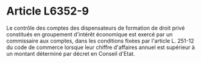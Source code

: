 # Article L6352-9

Le contrôle des comptes des dispensateurs de formation de droit privé constitués en groupement d'intérêt économique est exercé par un commissaire aux comptes, dans les conditions fixées par l'article L. 251-12 du code de commerce lorsque leur chiffre d'affaires annuel est supérieur à un montant déterminé par décret en Conseil d'Etat.